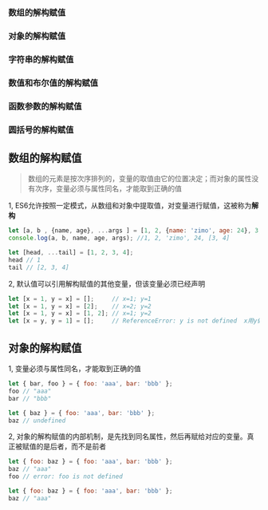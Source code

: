 ### 数组的解构赋值

### 对象的解构赋值

### 字符串的解构赋值

### 数值和布尔值的解构赋值

### 函数参数的解构赋值

### 圆括号的解构赋值

## 数组的解构赋值
> 数组的元素是按次序排列的，变量的取值由它的位置决定；而对象的属性没有次序，变量必须与属性同名，才能取到正确的值

1, ES6允许按照一定模式，从数组和对象中提取值，对变量进行赋值，这被称为**解构**

```javascript
let [a, b , {name, age}, ...args ] = [1, 2, {name: 'zimo', age: 24}, 3, 4];
console.log(a, b, name, age, args); //1, 2, 'zimo', 24, [3, 4]

let [head, ...tail] = [1, 2, 3, 4];
head // 1
tail // [2, 3, 4]
```
2, 默认值可以引用解构赋值的其他变量，但该变量必须已经声明
```javascript
let [x = 1, y = x] = [];     // x=1; y=1
let [x = 1, y = x] = [2];    // x=2; y=2
let [x = 1, y = x] = [1, 2]; // x=1; y=2
let [x = y, y = 1] = [];     // ReferenceError: y is not defined  x用y做默认值时，y还没有声明
```

## 对象的解构赋值

1, 变量必须与属性同名，才能取到正确的值
```javascript
let { bar, foo } = { foo: 'aaa', bar: 'bbb' };
foo // "aaa"
bar // "bbb"

let { baz } = { foo: 'aaa', bar: 'bbb' };
baz // undefined
```
2, 对象的解构赋值的内部机制，是先找到同名属性，然后再赋给对应的变量。真正被赋值的是后者，而不是前者
```javascript
let { foo: baz } = { foo: 'aaa', bar: 'bbb' };
baz // "aaa"
foo // error: foo is not defined

let { foo: baz } = { foo: 'aaa', bar: 'bbb' };
baz // "aaa"
```